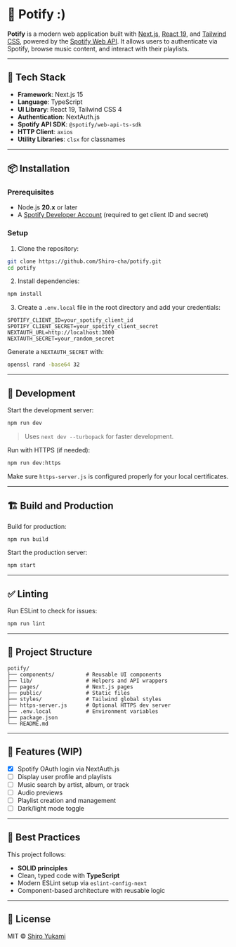 # 🎵 Potify :)

**Potify** is a modern web application built with [Next.js](https://nextjs.org/), [React 19](https://react.dev/), and [Tailwind CSS](https://tailwindcss.com/), powered by the [Spotify Web API](https://developer.spotify.com/documentation/web-api/). It allows users to authenticate via Spotify, browse music content, and interact with their playlists.

---

## 🚀 Tech Stack

- **Framework**: Next.js 15
- **Language**: TypeScript
- **UI Library**: React 19, Tailwind CSS 4
- **Authentication**: NextAuth.js
- **Spotify API SDK**: `@spotify/web-api-ts-sdk`
- **HTTP Client**: `axios`
- **Utility Libraries**: `clsx` for classnames

---

## 📦 Installation

### Prerequisites

- Node.js **20.x** or later
- A [Spotify Developer Account](https://developer.spotify.com/dashboard/applications) (required to get client ID and secret)

### Setup

1. Clone the repository:

```bash
git clone https://github.com/Shiro-cha/potify.git
cd potify
```

2. Install dependencies:

```bash
npm install
```

3. Create a `.env.local` file in the root directory and add your credentials:

```env
SPOTIFY_CLIENT_ID=your_spotify_client_id
SPOTIFY_CLIENT_SECRET=your_spotify_client_secret
NEXTAUTH_URL=http://localhost:3000
NEXTAUTH_SECRET=your_random_secret
```

Generate a `NEXTAUTH_SECRET` with:

```bash
openssl rand -base64 32
```

---

## 🧪 Development

Start the development server:

```bash
npm run dev
```

> Uses `next dev --turbopack` for faster development.

Run with HTTPS (if needed):

```bash
npm run dev:https
```

Make sure `https-server.js` is configured properly for your local certificates.

---

## 🏗️ Build and Production

Build for production:

```bash
npm run build
```

Start the production server:

```bash
npm start
```

---

## ✅ Linting

Run ESLint to check for issues:

```bash
npm run lint
```

---

## 📁 Project Structure

```
potify/
├── components/          # Reusable UI components
├── lib/                 # Helpers and API wrappers
├── pages/               # Next.js pages
├── public/              # Static files
├── styles/              # Tailwind global styles
├── https-server.js      # Optional HTTPS dev server
├── .env.local           # Environment variables
├── package.json
└── README.md
```

---

## 🧰 Features (WIP)

- [x] Spotify OAuth login via NextAuth.js
- [ ] Display user profile and playlists
- [ ] Music search by artist, album, or track
- [ ] Audio previews
- [ ] Playlist creation and management
- [ ] Dark/light mode toggle

---

## 🧠 Best Practices

This project follows:

- **SOLID principles**
- Clean, typed code with **TypeScript**
- Modern ESLint setup via `eslint-config-next`
- Component-based architecture with reusable logic

---

## 🧾 License

MIT © [Shiro Yukami](https://github.com/Shiro-cha)
